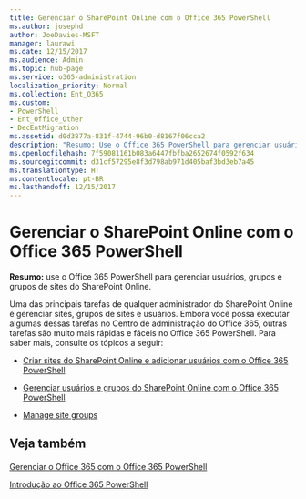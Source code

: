 ```yaml
---
title: Gerenciar o SharePoint Online com o Office 365 PowerShell
ms.author: josephd
author: JoeDavies-MSFT
manager: laurawi
ms.date: 12/15/2017
ms.audience: Admin
ms.topic: hub-page
ms.service: o365-administration
localization_priority: Normal
ms.collection: Ent_O365
ms.custom:
- PowerShell
- Ent_Office_Other
- DecEntMigration
ms.assetid: d0d3877a-831f-4744-96b0-d8167f06cca2
description: "Resumo: Use o Office 365 PowerShell para gerenciar usuários, grupos e grupos de sites do SharePoint Online."
ms.openlocfilehash: 7f59081161b083a6447fbfba2652674f0592f634
ms.sourcegitcommit: d31cf57295e8f3d798ab971d405baf3bd3eb7a45
ms.translationtype: HT
ms.contentlocale: pt-BR
ms.lasthandoff: 12/15/2017
---
```

# <a name="manage-sharepoint-online-with-office-365-powershell"></a>Gerenciar o SharePoint Online com o Office 365 PowerShell

 **Resumo:** use o Office 365 PowerShell para gerenciar usuários, grupos e grupos de sites do SharePoint Online.
  
Uma das principais tarefas de qualquer administrador do SharePoint Online é gerenciar sites, grupos de sites e usuários. Embora você possa executar algumas dessas tarefas no Centro de administração do Office 365, outras tarefas são muito mais rápidas e fáceis no Office 365 PowerShell. Para saber mais, consulte os tópicos a seguir:
  
- [Criar sites do SharePoint Online e adicionar usuários com o Office 365 PowerShell]((http://technet.microsoft.com/library/c55d4ccf-ab36-481a-a285-c40234e11abd.aspx))
    
- [Gerenciar usuários e grupos do SharePoint Online com o Office 365 PowerShell]((http://technet.microsoft.com/library/9680af2e-a965-4e62-92ee-da72105c7800.aspx))
    
- [Manage site groups]((http://technet.microsoft.com/library/122f4099-c78d-4cce-bab0-4343b04596ae.aspx))
    
## <a name="see-also"></a>Veja também

#### 

[Gerenciar o Office 365 com o Office 365 PowerShell](manage-office-365-with-office-365-powershell.md)
  
[Introdução ao Office 365 PowerShell](getting-started-with-office-365-powershell.md)

